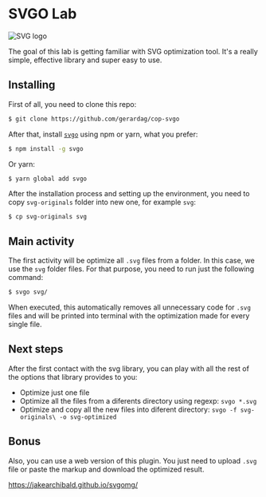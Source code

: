 # SVGO Lab

![SVG logo](https://cdn-images-1.medium.com/max/800/0*PFeo13wnAp318LKY.png)

The goal of this lab is getting familiar with SVG optimization tool. It's a really simple, effective library and super easy to use.

## Installing

First of all, you need to clone this repo:

```sh
$ git clone https://github.com/gerardag/cop-svgo
```

After that, install [`svgo`](https://github.com/svg/svgo) using npm or yarn, what you prefer:

```sh
$ npm install -g svgo
```

Or yarn:

```
$ yarn global add svgo
```

After the installation process and setting up the environment, you need to copy `svg-originals` folder into new one, for example `svg`:

```sh
$ cp svg-originals svg
```

## Main activity

The first activity will be optimize all `.svg` files from a folder. In this case, we use the `svg` folder files. For that purpose, you need to run just the following command:

```sh
$ svgo svg/
```

When executed, this automatically removes all unnecessary code for `.svg` files and will be printed into terminal with the optimization made for every single file.

## Next steps

After the first contact with the svg library, you can play with all the rest of the options that library provides to you:

- Optimize just one file
- Optimize all the files from a diferents directory using regexp: `svgo *.svg`
- Optimize and copy all the new files into diferent directory: `svgo -f svg-originals\ -o svg-optimized`

## Bonus

Also, you can use a web version of this plugin. You just need to upload `.svg` file or paste the markup and download the optimized result.

https://jakearchibald.github.io/svgomg/
